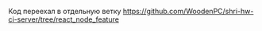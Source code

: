 Код переехал в отдельную ветку https://github.com/WoodenPC/shri-hw-ci-server/tree/react_node_feature
